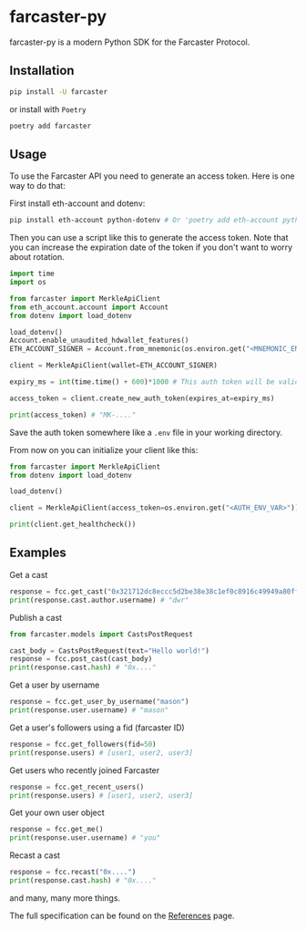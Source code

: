 # farcaster-py

farcaster-py is a modern Python SDK for the Farcaster Protocol.

## Installation

```bash
pip install -U farcaster
```

or install with `Poetry`

```bash
poetry add farcaster
```


## Usage
To use the Farcaster API you need to generate an access token. Here is one way to do that:

First install eth-account and dotenv:
```bash
pip install eth-account python-dotenv # Or 'poetry add eth-account python-dotenv'
```

Then you can use a script like this to generate the access token. Note that you can increase the expiration date of the token if you don't want to worry about rotation.

```py title="script.py"
import time
import os

from farcaster import MerkleApiClient
from eth_account.account import Account
from dotenv import load_dotenv

load_dotenv()
Account.enable_unaudited_hdwallet_features()
ETH_ACCOUNT_SIGNER = Account.from_mnemonic(os.environ.get("<MNEMONIC_ENV_VAR>"))

client = MerkleApiClient(wallet=ETH_ACCOUNT_SIGNER)

expiry_ms = int(time.time() + 600)*1000 # This auth token will be valid for 10 minutes. You can increase this up to 1 year

access_token = client.create_new_auth_token(expires_at=expiry_ms)

print(access_token) # "MK-...."
```

Save the auth token somewhere like a `.env` file in your working directory.

From now on you can initialize your client like this:

```python
from farcaster import MerkleApiClient
from dotenv import load_dotenv

load_dotenv()

client = MerkleApiClient(access_token=os.environ.get("<AUTH_ENV_VAR>"))

print(client.get_healthcheck())
```


## Examples

Get a cast

```python
response = fcc.get_cast("0x321712dc8eccc5d2be38e38c1ef0c8916c49949a80ffe20ec5752bb23ea4d86f")
print(response.cast.author.username) # "dwr"
```

Publish a cast

```python
from farcaster.models import CastsPostRequest

cast_body = CastsPostRequest(text="Hello world!")
response = fcc.post_cast(cast_body)
print(response.cast.hash) # "0x...."
```

Get a user by username

```python
response = fcc.get_user_by_username("mason")
print(response.user.username) # "mason"
```

Get a user's followers using a fid (farcaster ID)

```python
response = fcc.get_followers(fid=50)
print(response.users) # [user1, user2, user3]
```

Get users who recently joined Farcaster

```python
response = fcc.get_recent_users()
print(response.users) # [user1, user2, user3]
```

Get your own user object

```python
response = fcc.get_me()
print(response.user.username) # "you"
```

Recast a cast

```python
response = fcc.recast("0x....")
print(response.cast.hash) # "0x...."
```

and many, many more things.

The full specification can be found on the [References](reference.md) page.
